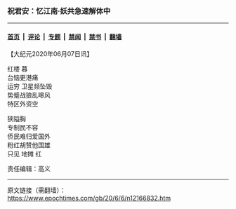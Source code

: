 ### 祝君安：忆江南·妖共急速解体中

---

#### [首页](../../../..?n12166832) &nbsp;|&nbsp; [评论](../../../../../epoch-comment?n12166832) &nbsp;|&nbsp; [专题](../../../../../epoch-special?n12166832) &nbsp;|&nbsp; [禁闻](../../../../../epoch-news?n12166832) &nbsp;|&nbsp; [禁书](../../../../../books?n12166832) &nbsp;|&nbsp; [翻墙](https://github.com/gfw-breaker/nogfw/blob/master/README.md?n12166832)


<div class="post_content" id="artbody" itemprop="articleBody">
 <!-- article content begin -->
 <p>
  【大纪元2020年06月07日讯】
 </p>
 <p>
  <ok href="https://www.epochtimes.com/gb/tag/%E7%BA%A2%E6%A5%BC.html">
   红楼
  </ok>
  暮
  <br/>
  台恼更港痛
  <br/>
  运穷
  <ok href="https://www.epochtimes.com/gb/tag/%E5%8D%AB%E6%98%9F%E9%A2%91%E5%9D%A0%E6%AF%81.html">
   卫星频坠毁
  </ok>
  <br/>
  势蹙战狼乱嗥风
  <br/>
  特区外资空
 </p>
 <p>
  狭隘胸
  <br/>
  专制民不容
  <br/>
  侨民难归爱国外
  <br/>
  粉红胡赞他国雄
  <br/>
  只见
  <ok href="https://www.epochtimes.com/gb/tag/%E5%9C%B0%E6%91%8A.html">
   地摊
  </ok>
  红
 </p>
 <p>
  责任编辑：高义
 </p>
 <!-- article content end -->
 <div id="below_article_ad">
 </div>
</div>


---

原文链接（需翻墙）：https://www.epochtimes.com/gb/20/6/6/n12166832.htm
